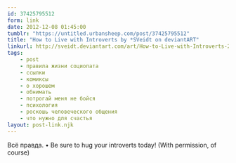 ```yaml
---
id: 37425795512
form: link
date: 2012-12-08 01:45:00
tumblr: "https://untitled.urbansheep.com/post/37425795512"
title: "How to Live with Introverts by *SVeidt on deviantART"
linkurl: http://sveidt.deviantart.com/art/How-to-Live-with-Introverts-291305760
tags:
    - post
    - правила жизни социопата
    - ссылки
    - комиксы
    - о хорошем
    - обнимать
    - потрогай меня не бойся
    - психология
    - роскошь человеческого общения
    - что нужно для счастья
layout: post-link.njk
---
```

<p>Всё правда. • Be sure to hug your introverts today! (With permission, of course)</p>
